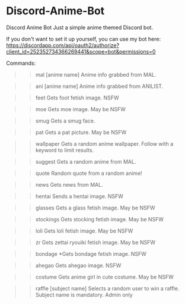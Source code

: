 # Discord-Anime-Bot
Discord Anime Bot
Just a simple anime themed Discord bot. 

If you don't want to set it up yourself, you can use my bot here:
https://discordapp.com/api/oauth2/authorize?client_id=252352734366269441&scope=bot&permissions=0

Commands:
>>mal [anime name] Anime info grabbed from MAL.

>>ani [anime name] Anime info grabbed from ANILIST.

>>feet Gets foot fetish image. NSFW

>>moe Gets moe image. May be NSFW

>>smug Gets a smug face.

>>pat Gets a pat picture. May be NSFW

>>wallpaper Gets a random anime wallpaper. Follow with a keyword to limit results.

>>suggest Gets a random anime from MAL.

>>quote Random quote from a random anime!

>>news Gets news from MAL.

>>hentai Sends a hentai image. NSFW

>>glasses Gets a glass fetish image. May be NSFW

>>stockings Gets stocking fetish image. May be NSFW

>>loli Gets loli fetish image. May be NSFW

>>zr Gets zettai ryouiki fetish image. May be NSFW

>>bondage *Gets bondage fetish image. NSFW

>>ahegao Gets ahegao image. NSFW

>>costume Gets anime girl in cute costume. May be NSFW

>>raffle [subject name] Selects a random user to win a raffle. Subject name is mandatory. Admin only
